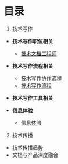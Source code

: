 # 目录

1. 技术写作

- **技术写作职位相关**

     - [技术文档工程师](TechnicalWriter.md)

- **技术写作流程相关**

    - [技术写作协作流程](TechnicalWritingCollaborationProcess.md)
    - [技术写作流程](TechnicalWritingProcess.md)

- **技术写作工具相关**

- **信息体验**

    - [信息体验](InformationExperience.md)

2. 技术传播

- 技术传播趋势
- 文档与产品深度融合

